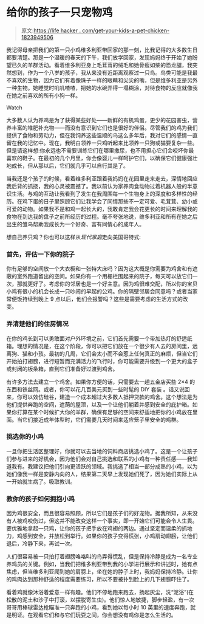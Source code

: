 # 给你的孩子一只宠物鸡

> 原文:[https://life hacker . com/get-your-kids-a-pet-chicken-1823949506](https://lifehacker.com/get-your-kids-a-pet-chicken-1823949506)

我记得母亲把我们的第一只小鸡维多利亚带回家的那一刻，比我记得的大多数生日都要清楚。那是一个温暖的春天的下午，我们放学回家，发现妈妈终于开始了她盼望已久的羊群活动。看着维多利亚身上毛茸茸的绒毛和她骨瘦如柴的恐龙腿，我突然想到，作为一个八岁的孩子，我从来没有近距离观察过一只鸟。鸟类可能是我最不喜欢的生物，因为它们有着像珠子一样的眼睛和尖尖的嘴，但是维多利亚是另外一种生物。她睡觉时叽叽喳喳，把她的水碗弄得一塌糊涂，对待食物的反应就像我在她之前喜欢的所有小狗一样。

Watch

大多数人认为养鸡是为了获得某些好处——新鲜的有机鸡蛋，更少的花园害虫，营养丰富的堆肥补充物——而没有意识到它们也是很好的伴侣。尽管我们的鸡为我们提供了食物和劳动力，但在我饲养这些温顺的鸟这么多年后，我对它们的感情一直留在我的记忆中。现在，我明白领养一只鸡听起来比领养一只狗或猫要复杂一些。但是请这样想:你永远也不需要训练它们在哪里撒尿，也不用担心它们会咬坏你最喜欢的鞋子。在最初的几个月里，你会像婴儿一样呵护它们，以确保它们健康强壮地成长，但从那以后，它们就几乎可以自行其是了。

当我还是个孩子的时候，看着维多利亚跟着我妈妈在花园里走来走去，深情地回应我后背的抓挠，我的心灵被震撼了。我以前认为家养肉食动物过着机器人般的半意识生活。与鸡的互动让我看到了发生在我周围每一个生物身上的深度和多样性的经历。在鸡下蛋的日子里照顾它们让我学会了同情那些不一定可爱、毛茸茸、幼小或可爱的动物。如果我不是和鸡一起长大的，我敢肯定我会花更长的时间来理解我的食物在到达我的盘子之前所经历的过程。毫不夸张地说，维多利亚和所有在她之后出生的雏鸟帮助我成长为一个好奇、富有同情心的成年人。

想自己养只鸡？你也可以这样从*现代家庭*走向美国哥特式:

### 首先，评估一下你的院子

你有足够的空间放一个大衣橱和一张特大床吗？因为这大概是你需要为鸡舍和有遮蔽的室外跑道留出的空间。如果你有一个用栅栏围起来的院子，每天可以放它们一次，那就更好了。考虑你的邻居也是一个好主意。因为鸡很难交配，所以你的宝贝小鸡有很小的机会长成一只吵闹的早起的公鸡。你的隔壁邻居会同意吗？或者当家常便饭持续到晚上 9 点以后，他们会报警吗？这些是需要考虑的生活方式的改变。

### **弄清楚他们的住房情况**

在你的鸡长到可以勇敢面对户外环境之前，它们首先需要一个带加热灯的舒适纸箱。理想的情况是，在这个阶段，你可以把它们放在一个很少有人去的房间里，远离狗、猫和小孩。最初的几周，它们会太小而不会惹上任何真正的麻烦，但当它们开始拍打翅膀，进行短暂而充满活力的飞行时，你可能需要升级到一个更大的盒子或封闭的板条箱，直到它们准备好过渡到鸡舍。

有许多方法去建立一个鸡舍。如果你方便的话，只需要去一趟五金店买些 2×4 的东西和铁丝网。或者，你可以花几百美元买到一些时髦的 DIY 套装 。话又说回来，你可以效仿硅谷，建造一个成本超过大多数人抵押贷款的鸡舍。这个想法是为他们提供奔跑的空间，遮荫的屋顶，以及一个让他们躺着并感到安全的庇护箱。如果你打算在某个时候扩大你的羊群，确保有足够的空间来舒适地把你的小鸡放在里面。当它们接近成年体型时，它们需要几天时间来适应笼子里安全的鸡群。

### **挑选你的小鸡**

一旦你把生活区整理好，你就可以去当地的饲料商店挑选小鸡了。这是一个让孩子们参与进来的好机会，因为他们会对自己挑选和联系的小鸡有一种责任感——我知道我有。我建议把他们引向更活跃的领域。我挑选了相当一部分成熟的小鸡，以为她们像我一样是安静内向的人，结果第二天早上发现她们死了，因为她们实际上从一开始就生病了。吸取教训。

### **教你的孩子如何拥抱小鸡**

因为鸡很安全，而且很容易照顾，所以它们是孩子们的好宠物。据我所知，从来没有人被鸡咬伤过，但这并不能改变这样一个事实，即一开始它们可能会令人生畏。要优雅地拿起一只鸡，让你的孩子把手放在鸡翅的两边。通过坚定而温柔的抓地力，鸡感到安全，并放松到举行。如果你的孩子变得慌张，小鸡扇动翅膀，让他们退后，冷静下来，再试一次。

人们很容易被一只拍打着翅膀咯咯叫的鸟弄得慌乱，但是保持冷静是成为一名专业养鸡员的关键。例如，当我们把维多利亚带到我的小学进行展示和讲述时，她有点焦虑，但当维多利亚爬到她的肩膀上，坐在她的脖子上时，我妈妈保持冷静。让你的鸡肉达到那种舒适的程度需要练习，所以不要被扑到脸上的几下翅膀吓住了。

看着鸡就像沐浴着爱意一样有趣。他们不停地跑来跑去，扬起灰尘，洗“泥浴”(在松散的泥土和沙子中打滚，以摆脱寄生虫)。他们惊人地敏捷，脚步轻盈，有一次哥哥用棒球雷达枪瞄准一只奔跑的小鸡，看到她以每小时 10 英里的速度奔跑，就是明证。在观看它们和与它们玩耍之间，你会想没有鸡你是怎么生活的。